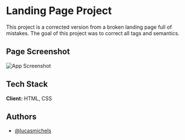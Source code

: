 # Landing Page Project

This project is a corrected version from a broken landing page full of mistakes. The goal of this project was to correct all tags and semantics.

## Page Screenshot

![App Screenshot](https://i.imgur.com/Sl8I1dH.png)



## Tech Stack

**Client:** HTML, CSS

## Authors

- [@lucasmichels](https://www.github.com/lucasmichels)